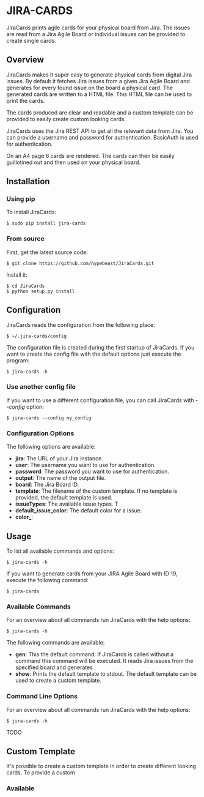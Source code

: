 # JIRA-CARDS

JiraCards prints agile cards for your physical board from Jira. The issues are read from a Jira Agile Board or individual issues can be provided to create single cards.

## Overview

JiraCards makes it super easy to generate physical cards from digital Jira issues. By default it fetches Jira issues from a given Jira Agile Board and generates for every found issue on the board a physical card. The generated cards are written to a HTML file. This HTML file can be used to print the cards.

The cards produced are clear and readable and a custom template can be provided to easily create custom looking cards.

JiraCards uses the Jira REST API to get all the relevant data from Jira. You can provide a username and password for authentication. BasicAuth is used for authentication.

On an A4 page 6 cards are rendered. The cards can then be easily guillotined out and then used on your physical board.

## Installation

### Using pip

To install JiraCards:

    $ sudo pip install jira-cards

### From source

First, get the latest source code:

    $ git clone https://github.com/hypebeast/JiraCards.git

Install it:

    $ cd JiraCards
    $ python setup.py install

## Configuration

JiraCards reads the configuration from the following place:

    $ ~/.jira-cards/config

The configuration file is created during the first startup of JiraCards. If you want to create the config file with the default options just execute the program:

    $ jira-cards -h

### Use another config file

If you want to use a different configuration file, you can call JiraCards with *--config* option:

    $ jira-cards --config my_config

### Configuration Options

The following options are available:

  * **jira**: The URL of your Jira instance.
  * **user**: The username you want to use for authentication.
  * **password**: The password you want to use for authentication.
  * **output**: The name of the output file.
  * **board**: The Jira Board ID.
  * **template**: The filename of the custom template. If no template is provided, the default template is used.
  * **issueTypes**: The available issue types. T
  * **default_issue_color**: The default color for a issue.
  * **color_**:

## Usage

To list all available commands and options:

    $ jira-cards -h

If you want to generate cards from your JIRA Agile Board with ID 19, execute the following command:

    $ jira-cards

### Available Commands

For an overview about all commands run JiraCards with the help options:

    $ jira-cards -h

The following commands are available:

  * **gen**: This the default command. If JiraCards is called without a command this command will be executed. It reads Jira issues from the specified board and generates 
  * **show**: Prints the default template to stdout. The default template can be used to create a custom template.

### Command Line Options

For an overview about all commands run JiraCards with the help options:

    $ jira-cards -h

TODO

## Custom Template

It's possible to create a custom template in order to create different looking cards. To provide a custom 

### Available 
